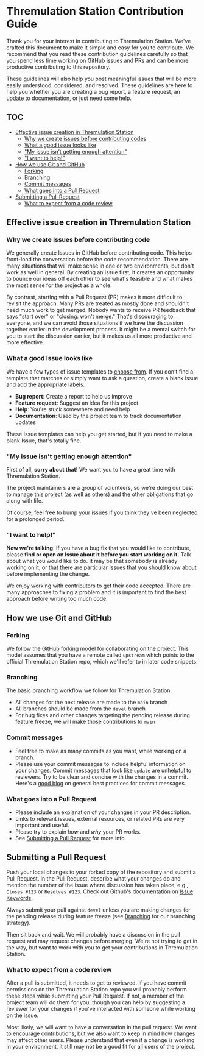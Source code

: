 # Thremulation Station Contribution Guide

Thank you for your interest in contributing to Thremulation Station. We've crafted this document to make it simple and easy for you to contribute. We recommend that you read these contribution guidelines carefully so that you spend less time working on GitHub issues and PRs and can be more productive contributing to this repository.

These guidelines will also help you post meaningful issues that will be more easily understood, considered, and resolved. These guidelines are here to help you whether you are creating a bug report, a feature request, an update to documentation, or just need some help.

## TOC

- [Effective issue creation in Thremulation Station](#effective-issue-creation-in-thremulation-station)
  - [Why we create issues before contributing codes](#why-we-create-issues-before-contributing-code)
  - [What a good issue looks like](#what-a-good-issue-looks-like)
  - ["My issue isn’t getting enough attention"](#my-issue-isnt-getting-enough-attention)
  - ["I want to help!"](#i-want-to-help)
- [How we use Git and GitHub](#how-we-use-git-and-github)
  - [Forking](#forking)
  - [Branching](#branching)
  - [Commit messages](#commit-messages)
  - [What goes into a Pull Request](#what-goes-into-a-pull-request)
- [Submitting a Pull Request](#submitting-a-pull-request)
  - [What to expect from a code review](#what-to-expect-from-a-code-review)

## Effective issue creation in Thremulation Station

### Why we create Issues before contributing code

We generally create Issues in GitHub before contributing code. This helps front-load the conversation before the code recommendation. There are many situations that will make sense in one or two environments, but don't work as well in general. By creating an issue first, it creates an opportunity to bounce our ideas off each other to see what's feasible and what makes the most sense for the project as a whole.

By contrast, starting with a Pull Request (PR) makes it more difficult to revisit the approach. Many PRs are treated as mostly done and shouldn't need much work to get merged. Nobody wants to receive PR feedback that says "start over" or "closing: won't merge." That's discouraging to everyone, and we can avoid those situations if we have the discussion together earlier in the development process. It might be a mental switch for you to start the discussion earlier, but it makes us all more productive and more effective.

### What a good Issue looks like

We have a few types of issue templates to [choose from](https://github.com/mocyber/thremulation-station/issues/new/choose). If you don't find a template that matches or simply want to ask a question, create a blank issue and add the appropriate labels.

* **Bug report**: Create a report to help us improve
* **Feature request**: Suggest an idea for this project
* **Help**: You're stuck somewhere and need help
* **Documentation**: Used by the project team to track documentation updates

These Issue templates can help you get started, but if you need to make a blank Issue, that's totally fine.

### "My issue isn't getting enough attention"

First of all, **sorry about that!** We want you to have a great time with Thremulation Station.

The project maintainers are a group of volunteers, so we're doing our best to manage this project (as well as others) and the other obligations that go along with life.

Of course, feel free to bump your issues if you think they've been neglected for a prolonged period.

### "I want to help!"

**Now we're talking**. If you have a bug fix that you would like to contribute, please **find or open an Issue about it before you start working on it.** Talk about what you would like to do. It may be that somebody is already working on it, or that there are particular Issues that you should know about before implementing the change.

We enjoy working with contributors to get their code accepted. There are many approaches to fixing a problem and it is important to find the best approach before writing too much code.

## How we use Git and GitHub

### Forking

We follow the [GitHub forking model](https://help.github.com/articles/fork-a-repo/) for collaborating on the project. This model assumes that you have a remote called `upstream` which points to the official Thremulation Station repo, which we'll refer to in later code snippets.

### Branching

The basic branching workflow we follow for Thremulation Station:

* All changes for the next release are made to the `main` branch
* All branches should be made from the `devel` branch
* For bug fixes and other changes targeting the pending release during feature freeze, we will make those contributions to `main`

### Commit messages

* Feel free to make as many commits as you want, while working on a branch.
* Please use your commit messages to include helpful information on your changes. Commit messages that look like `update` are unhelpful to reviewers. Try to be clear and concise with the changes in a commit. Here's a [good blog](https://chris.beams.io/posts/git-commit/) on general best practices for commit messages.

### What goes into a Pull Request

* Please include an explanation of your changes in your PR description.
* Links to relevant issues, external resources, or related PRs are very important and useful.
* Please try to explain *how* and *why* your PR works.
* See [Submitting a Pull Request](#submitting-a-pull-request) for more info.

## Submitting a Pull Request

Push your local changes to your forked copy of the repository and submit a Pull Request. In the Pull Request, describe what your changes do and mention the number of the issue where discussion has taken place, e.g., `Closes #123` or `Resolves #123`. Check out Github's documentation on [Issue Keywords](https://docs.github.com/en/free-pro-team@latest/github/managing-your-work-on-github/linking-a-pull-request-to-an-issue#linking-a-pull-request-to-an-issue-using-a-keyword).

Always submit your pull against `devel` unless you are making changes for the pending release during feature freeze (see [Branching](#branching) for our branching strategy).

Then sit back and wait. We will probably have a discussion in the pull request and may request changes before merging. We're not trying to get in the way, but want to work with you to get your contributions in Thremulation Station.

### What to expect from a code review

After a pull is submitted, it needs to get to reviewed. If you have commit permissions on the Thremulation Station repo you will probably perform these steps while submitting your Pull Request. If not, a member of the project team will do them for you, though you can help by suggesting a reviewer for your changes if you've interacted with someone while working on the issue.

Most likely, we will want to have a conversation in the pull request. We want to encourage contributions, but we also want to keep in mind how changes may affect other users. Please understand that even if a change is working in your environment, it still may not be a good fit for all users of the project.
